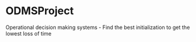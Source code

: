 # ODMSProject
Operational decision making systems - Find the best initialization to get the lowest loss of time
